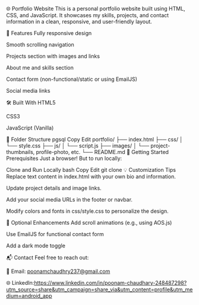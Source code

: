 🌐 Portfolio Website This is a personal portfolio website built using HTML, CSS, and JavaScript. It showcases my skills, projects, and contact information in a clean, responsive, and user-friendly layout.

📌 Features Fully responsive design

Smooth scrolling navigation

Projects section with images and links

About me and skills section

Contact form (non-functional/static or using EmailJS)

Social media links

🛠️ Built With HTML5

CSS3

JavaScript (Vanilla)

📁 Folder Structure pgsql Copy Edit portfolio/ ├── index.html ├── css/ │ └── style.css ├── js/ │ └── script.js ├── images/ │ └── project-thumbnails, profile-photo, etc. └── README.md 🚀 Getting Started Prerequisites Just a browser! But to run locally:

Clone and Run Locally bash Copy Edit git clone 
💡 Customization Tips Replace text content in index.html with your own bio and information.

Update project details and image links.

Add your social media URLs in the footer or navbar.

Modify colors and fonts in css/style.css to personalize the design.

🧩 Optional Enhancements Add scroll animations (e.g., using AOS.js)

Use EmailJS for functional contact form

Add a dark mode toggle

📬 Contact Feel free to reach out:

📧 Email: poonamchaudhry237@gmail.com

🌐 LinkedIn:https://www.linkedin.com/in/poonam-chaudhary-248487298?utm_source=share&utm_campaign=share_via&utm_content=profile&utm_medium=android_app
